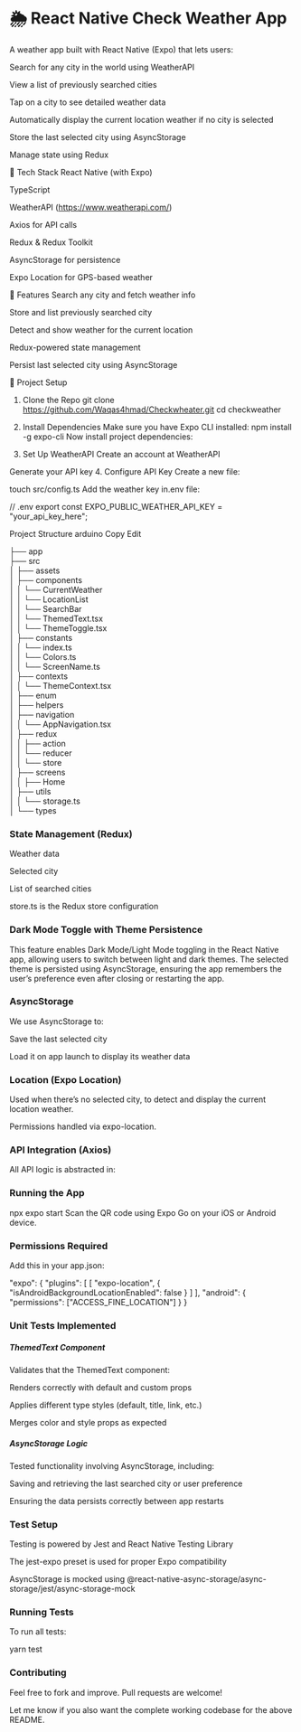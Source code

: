 # 🌦 React Native  Check Weather App
A weather app built with React Native (Expo) that lets users:

Search for any city in the world using WeatherAPI

View a list of previously searched cities

Tap on a city to see detailed weather data

Automatically display the current location weather if no city is selected

Store the last selected city using AsyncStorage

Manage state using Redux


🧰 Tech Stack
React Native (with Expo)

TypeScript

WeatherAPI (https://www.weatherapi.com/)

Axios for API calls

Redux & Redux Toolkit

AsyncStorage for persistence

Expo Location for GPS-based weather

🚀 Features
Search any city and fetch weather info

Store and list previously searched city

Detect and show weather for the current location

Redux-powered state management

Persist last selected city using AsyncStorage

🔧 Project Setup

1. Clone the Repo
git clone  https://github.com/Waqas4hmad/Checkwheater.git
cd checkweather

2. Install Dependencies
Make sure you have Expo CLI installed:
npm install -g expo-cli
Now install project dependencies:

3. Set Up WeatherAPI
Create an account at WeatherAPI

Generate your API key
4. Configure API Key
Create a new file:

touch src/config.ts
Add the weather key in.env file:

// .env
export const EXPO_PUBLIC_WEATHER_API_KEY = "your_api_key_here";

Project Structure
arduino
Copy
Edit

├── app                                                                             
├── src<br />
│   ├── assets<br />
│   ├── components<br />
│   │        └── CurrentWeather<br />
│   │        └── LocationList<br />
│   │        └── SearchBar<br />
│   │        └── ThemedText.tsx<br />
│   │        └── ThemeToggle.tsx<br />
│   ├── constants<br />
│   │        └── index.ts<br />
│   │        └── Colors.ts<br />
│   │        └── ScreenName.ts<br />
│   ├── contexts<br />
│   │        └── ThemeContext.tsx<br />
│   ├── enum<br />
│   ├── helpers<br />
│   ├── navigation<br />
│   │        └── AppNavigation.tsx<br />
│   ├── redux<br />
│   │       ├── action<br />
│   │       └── reducer<br />
│   │       └── store<br />
│   ├── screens<br />
│   │      ├── Home<br />
│   ├── utils<br />
│   │      └── storage.ts<br />
│   └── types<br />


### State Management (Redux)

Weather data

Selected city

List of searched cities

store.ts is the Redux store configuration

### Dark Mode Toggle with Theme Persistence
This feature enables Dark Mode/Light Mode toggling in the React Native app, allowing users to switch between light and dark themes. The selected theme is persisted using AsyncStorage, ensuring the app remembers the user’s preference even after closing or restarting the app.

### AsyncStorage
We use AsyncStorage to:

Save the last selected city

Load it on app launch to display its weather data

### Location (Expo Location)
Used when there’s no selected city, to detect and display the current location weather.

Permissions handled via expo-location.

### API Integration (Axios)
All API logic is abstracted in:

### Running the App

npx expo start
Scan the QR code using Expo Go on your iOS or Android device.

### Permissions Required
Add this in your app.json:

"expo": {
  "plugins": [
    [
      "expo-location",
      {
        "isAndroidBackgroundLocationEnabled": false
      }
    ]
  ],
  "android": {
    "permissions": ["ACCESS_FINE_LOCATION"]
  }
}
### Unit Tests Implemented
##### ThemedText Component
Validates that the ThemedText component:

Renders correctly with default and custom props

Applies different type styles (default, title, link, etc.)

Merges color and style props as expected

##### AsyncStorage Logic
Tested functionality involving AsyncStorage, including:

Saving and retrieving the last searched city or user preference

Ensuring the data persists correctly between app restarts

### Test Setup
Testing is powered by Jest and React Native Testing Library

The jest-expo preset is used for proper Expo compatibility

AsyncStorage is mocked using @react-native-async-storage/async-storage/jest/async-storage-mock

### Running Tests
To run all tests:

yarn test
### Contributing
Feel free to fork and improve. Pull requests are welcome!

Let me know if you also want the complete working codebase for the above README.

